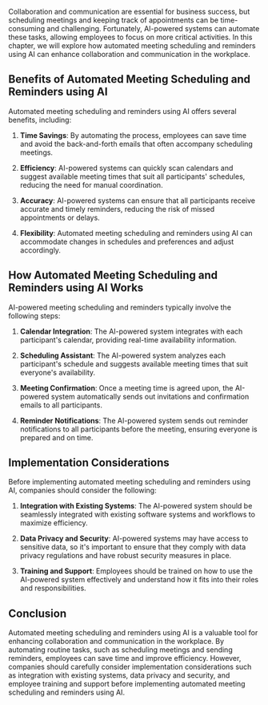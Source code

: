 
Collaboration and communication are essential for business success, but scheduling meetings and keeping track of appointments can be time-consuming and challenging. Fortunately, AI-powered systems can automate these tasks, allowing employees to focus on more critical activities. In this chapter, we will explore how automated meeting scheduling and reminders using AI can enhance collaboration and communication in the workplace.

Benefits of Automated Meeting Scheduling and Reminders using AI
---------------------------------------------------------------

Automated meeting scheduling and reminders using AI offers several benefits, including:

1. **Time Savings**: By automating the process, employees can save time and avoid the back-and-forth emails that often accompany scheduling meetings.

2. **Efficiency**: AI-powered systems can quickly scan calendars and suggest available meeting times that suit all participants' schedules, reducing the need for manual coordination.

3. **Accuracy**: AI-powered systems can ensure that all participants receive accurate and timely reminders, reducing the risk of missed appointments or delays.

4. **Flexibility**: Automated meeting scheduling and reminders using AI can accommodate changes in schedules and preferences and adjust accordingly.

How Automated Meeting Scheduling and Reminders using AI Works
-------------------------------------------------------------

AI-powered meeting scheduling and reminders typically involve the following steps:

1. **Calendar Integration**: The AI-powered system integrates with each participant's calendar, providing real-time availability information.

2. **Scheduling Assistant**: The AI-powered system analyzes each participant's schedule and suggests available meeting times that suit everyone's availability.

3. **Meeting Confirmation**: Once a meeting time is agreed upon, the AI-powered system automatically sends out invitations and confirmation emails to all participants.

4. **Reminder Notifications**: The AI-powered system sends out reminder notifications to all participants before the meeting, ensuring everyone is prepared and on time.

Implementation Considerations
-----------------------------

Before implementing automated meeting scheduling and reminders using AI, companies should consider the following:

1. **Integration with Existing Systems**: The AI-powered system should be seamlessly integrated with existing software systems and workflows to maximize efficiency.

2. **Data Privacy and Security**: AI-powered systems may have access to sensitive data, so it's important to ensure that they comply with data privacy regulations and have robust security measures in place.

3. **Training and Support**: Employees should be trained on how to use the AI-powered system effectively and understand how it fits into their roles and responsibilities.

Conclusion
----------

Automated meeting scheduling and reminders using AI is a valuable tool for enhancing collaboration and communication in the workplace. By automating routine tasks, such as scheduling meetings and sending reminders, employees can save time and improve efficiency. However, companies should carefully consider implementation considerations such as integration with existing systems, data privacy and security, and employee training and support before implementing automated meeting scheduling and reminders using AI.
